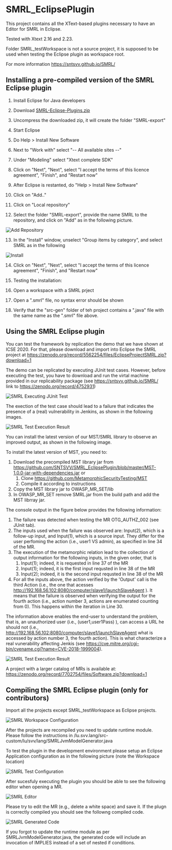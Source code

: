 # SMRL_EclipsePlugin

This project contains all the XText-based plugins necessary to have an Editor for SMRL in Eclipse.

Tested with Xtext 2.16 and 2.23.

Folder SMRL_testWorkspace is not a source project, it is supposed to be used when testing the Eclipse plugin as workspace root.


For more information https://sntsvv.github.io/SMRL/


## Installing a pre-compiled version of the SMRL Eclipse plugin

1. Install Eclipse for Java developers

2. Download [SMRL-Eclipse-Plugins.zip](https://zenodo.org/record/5562254/files/SMRL-Eclipse-Plugins.zip?download=1)

3. Uncompress the downloaded zip, it will create the folder "SMRL-export"

4. Start Eclipse

5. Do Help > Install New Software

6. Next to "Work with" select "-- All available sites --"

7. Under "Modeling" select "Xtext complete SDK"

8. Click on "Next",  "Next", select "I accept the terms of this licence agreement", "Finish", and "Restart now"

9. After Eclipse is restanted, do "Help > Install New Software"

10. Click on "Add.."

11. Click on "Local repository"

12. Select the folder "SMRL-export", provide the name SMRL to the repository, and click on "Add" as in the following picture.

![Add Repository](/Documentation/images/AddRepository.png)

13. In the "Install" window, unselect "Group items by category", and select SMRL as in the following

![Install](/Documentation/images/Install2.png)

14. Click on "Next",  "Next", select "I accept the terms of this licence agreement", "Finish", and "Restart now"

15. Testing the installation:
16. Open a workspace with a SMRL prject
17. Open a ".smrl" file, no syntax error should be shown
18. Verify that the "src-gen" folder of teh project contains a ".java" file with the same name as the ".smrl" file above.

## Using the SMRL Eclipse plugin

You can test the framework by replication the demo that we have shown at ICSE 2020. For that, please download and import into Eclipse the SMRL project at https://zenodo.org/record/5562254/files/EclipseProjectSMRL.zip?download=1

The demo can be replicated by executing JUnit test cases. However, before executing the test, you have to download and run the virtal machine provided in our replicability package (see https://sntsvv.github.io/SMRL/ link to https://zenodo.org/record/4752931)

![SMRL Executing JUnit Test](/Documentation/images/SMRL_Test.png)

The exection of the test case should lead to a failure that indicates the presence of a (real) vulnerability in Jenkins, as shown in the following images.

![SMRL Test Execution Result](/Documentation/images/SMRL_TestExecution.png)

You can install the latest version of our MST/SMRL library to observe an improved output, as shown in the following image.

To install the latest version of MST, you need to:
1. Download the precompiled MST library jar from https://github.com/SNTSVV/SMRL_EclipsePlugin/blob/master/MST-1.0.0-jar-with-dependencies.jar or
    1. Clone https://github.com/MetamorphicSecurityTesting/MST
    1. Compile it according to instructions
1. Copy the MST library jar to OWASP_MR_SET/lib
1. In OWASP_MR_SET remove SMRL.jar from the build path and add the MST librray jar.

The console output in the figure below provides the following information:
1. The failure was detected when testing the MR OTG_AUTHZ_002 (see JUnit tab).
1. The inputs used when the failure was observed are: Input(2), which is a follow-up input, and Input(1), which is a source input. They differ for the user perfoming the action (i.e., user1 VS admin), as specified in line 34 of the MR.
1. The execution of the metamorphic relation lead to the collection of output information for the following inputs, in the given order, that is
    1. Input(1); indeed, it is requested in line 37 of the MR
    1. Input(1); indeed, it is the first input requsted in line 38 of the MR
    1. Input(2); indeed, it is the second input requsted in line 38 of the MR    
1. For all the inputs above, the action verified by the 'Output' call is the third Action (i.e., the one that acesses http://192.168.56.102:8080/computer/slave1/launchSlaveAgent ). It means that the failure is observed when verifying the output for the fourth action (i.e., action number 3, actions are enumerated counting from 0). This happens within the iteration in Line 30. 

The information above enables the end-user to understand the problem, that is, an unauthorized user (i.e., (user1,user1Pass) ), can access a URL he should not (i.e., http://192.168.56.102:8080/computer/slave1/launchSlaveAgent what is accessed by action number 3, the fourth action). This is what characterize a real vunerability affecting Jenkis (see https://cve.mitre.org/cgi-bin/cvename.cgi?name=CVE-2018-1999004).

![SMRL Test Execution Result](/Documentation/images/SMRL_TestExecution_Improved.png)


A project with a larger catalog of MRs is available at: https://zenodo.org/record/7702754/files/Software.zip?download=1


## Compiling the SMRL Eclipse plugin (only for contributors)

Import all the projects except SMRL_testWorkspace as Eclipse projects.

![SMRL Workspace Configuration](/Documentation/images/SMRL_WorkspaceSetup.png)


After the projects are recompiled you need to update runtime module. Please follow the instructions in /lu.svv.lang/src-custom/lu/svv/lang/SMRLJvmModelGenerator.java

To test the plugin in the development environment please setup an Eclipse Application configuration as in the following picture (note the Workspace location)

![SMRL Test Configuration](/Documentation/images/SMRL_EclipsePlugin_TestConfiguration.png)

After sucesfuly executing the plugin you should be able to see the following editor when opening a MR.

![SMRL Editor](/Documentation/images/SMRL_Editor.png)

Please try to edit the MR (e.g., delete a white space) and save it. If the plugn is correctly compiled you should see the followng compiled code. 

![SMRL Generated Code](/Documentation/images/SMRL_GeneratedCode.png)

If you forgot to update the runtime module as per SMRLJvmModelGenerator.java, the generated code will include an invocation of IMPLIES instead of a set of nested if conditions.

